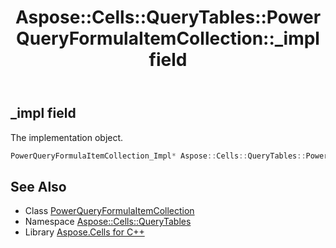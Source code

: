 ﻿---
title: Aspose::Cells::QueryTables::PowerQueryFormulaItemCollection::_impl field
linktitle: _impl
second_title: Aspose.Cells for C++ API Reference
description: 'Aspose::Cells::QueryTables::PowerQueryFormulaItemCollection::_impl field. The implementation object in C++.'
type: docs
weight: 800
url: /cpp/aspose.cells.querytables/powerqueryformulaitemcollection/_impl/
---
## _impl field


The implementation object.

```cpp
PowerQueryFormulaItemCollection_Impl* Aspose::Cells::QueryTables::PowerQueryFormulaItemCollection::_impl
```

## See Also

* Class [PowerQueryFormulaItemCollection](../)
* Namespace [Aspose::Cells::QueryTables](../../)
* Library [Aspose.Cells for C++](../../../)
